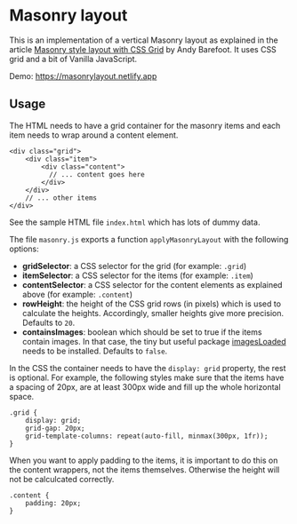 # Masonry layout

This is an implementation of a vertical Masonry layout as explained in the article [Masonry style layout with CSS Grid](https://medium.com/@andybarefoot/a-masonry-style-layout-using-css-grid-8c663d355ebb) by Andy Barefoot. It uses CSS grid and a bit of Vanilla JavaScript.

Demo: https://masonrylayout.netlify.app

## Usage

The HTML needs to have a grid container for the masonry items and each item needs to wrap around a content element.

```
<div class="grid">
    <div class="item">
        <div class="content">
          // ... content goes here
        </div>
    </div>
    // ... other items
</div>
```

See the sample HTML file `index.html` which has lots of dummy data.
 
The file `masonry.js` exports a function `applyMasonryLayout` with the following options:

- **gridSelector**: a CSS selector for the grid (for example: `.grid`)
- **itemSelector**: a CSS selector for the items (for example: `.item`)
- **contentSelector**: a CSS selector for the content elements as explained above (for example: `.content`)
- **rowHeight**: the height of the CSS grid rows (in pixels) which is used to calculate the heights. Accordingly, smaller heights give more precision. Defaults to `20`.
- **containsImages**: boolean which should be set to true if the items contain images. In that case, the tiny but useful package [imagesLoaded](https://imagesloaded.desandro.com/) needs to be installed. Defaults to `false`.

In the CSS the container needs to have the `display: grid` property, the rest is optional. For example, the following styles make sure that the items have a spacing of 20px, are at least 300px wide and fill up the whole horizontal space.

```
.grid {
    display: grid;
    grid-gap: 20px;
    grid-template-columns: repeat(auto-fill, minmax(300px, 1fr));
}
```

When you want to apply padding to the items, it is important to do this on the content wrappers, not the items themselves. Otherwise the height will not be calculcated correctly.

```
.content {
    padding: 20px;
}
```